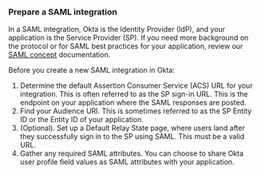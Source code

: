 ### Prepare a SAML integration

In a SAML integration, Okta is the Identity Provider (IdP), and your application is the Service Provider (SP). If you need more background on the protocol or for SAML best practices for your application, review our [SAML concept](/docs/concepts/saml/) documentation.

Before you create a new SAML integration in Okta:

1. Determine the default Assertion Consumer Service (ACS) URL for your integration. This is often referred to as the SP sign-in URL. This is the endpoint on your application where the SAML responses are posted.
1. Find your Audience URI. This is sometimes referred to as the SP Entity ID or the Entity ID of your application.
1. (Optional). Set up a Default Relay State page, where users land after they successfully sign in to the SP using SAML. This must be a valid URL.
1. Gather any required SAML attributes. You can choose to share Okta user profile field values as SAML attributes with your application.
